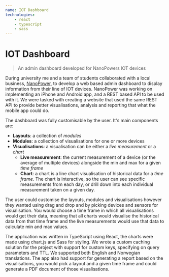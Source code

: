 ```yaml
---
name: IOT Dashboard
technologies:
    - react
    - typescript
    - sass
---
```


# IOT Dashboard

> An admin dashboard developed for NanoPowers IOT devices

During university me and a team of students collaborated with a local business,
[NanoPower](https://nanopower.global), to develop a web based admin dashboard to
display information from their line of IOT devices. NanoPower was working on
implementing an iPhone and Android app, and a REST based API to be used with
it. We were tasked with creating a website that used the same REST API to
provide better visualisations, analysis and reporting that what the mobile app
could do.

The dashboard was fully customisable by the user. It's main components are:

- **Layouts**: a collection of *modules*
- **Modules**: a collection of visualisations for one or more devices
- **Visualisations**: a visualisation can be either a *live measurement* or a *chart*
    - **Live measurement**: the current measurement of a device (or the average
      of multiple devices) alongside the
      min and max for a given *time frame*
    - **Chart**: a chart is a line chart visualisation of historical data for a
      *time frame*. The chart is interactive, so the user can see specific
      measurements from each day, or drill down into each individual
      measurement taken on a given day.

The user could customise the layouts, modules and visualisations however they
wanted using drag and drop and by picking devices and sensors for visualisation.
You would choose a time frame in which all visualisations would get their data,
meaning that all charts would visualise the historical data from that time
frame and the live measurements would use that data to calculate min and max
values.

The application was written in TypeScript using React, the charts were made
using chart.js and Sass for styling. We wrote a custom caching solution for the
project with support for custom keys, specifying on query parameters and TTL.
We supported both English and Norwegian translations. The app also had support
for generating a report based on the visualisations, you would pick a layout
and a given time frame and could generate a PDF document of those
visualisations.
